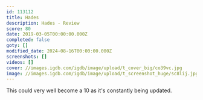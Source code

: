 ```yaml
---
id: 113112
title: Hades
description: Hades - Review
score: 80
date: 2019-03-05T00:00:00.000Z
completed: false
goty: []
modified_date: 2024-08-16T00:00:00.000Z
screenshots: []
videos: []
cover: //images.igdb.com/igdb/image/upload/t_cover_big/co39vc.jpg
image: //images.igdb.com/igdb/image/upload/t_screenshot_huge/sc8lij.jpg
---
```

This could very well become a 10 as it's constantly being updated.